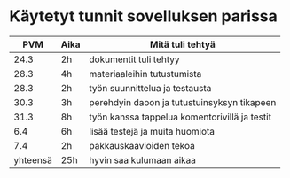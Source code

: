 # Käytetyt tunnit sovelluksen parissa

PVM | Aika | Mitä tuli tehtyä
----|------|-----------------
24.3 | 2h | dokumentit tuli tehtyy
28.3| 4h | materiaaleihin tutustumista
28.3| 2h | työn suunnittelua ja testausta
30.3| 3h | perehdyin daoon ja tutustuinsyksyn tikapeen
31.3| 8h | työn kanssa tappelua komentorivillä ja testit
6.4| 6h | lisää testejä ja muita huomiota
7.4| 2h | pakkauskaavioiden tekoa
yhteensä| 25h | hyvin saa kulumaan aikaa
